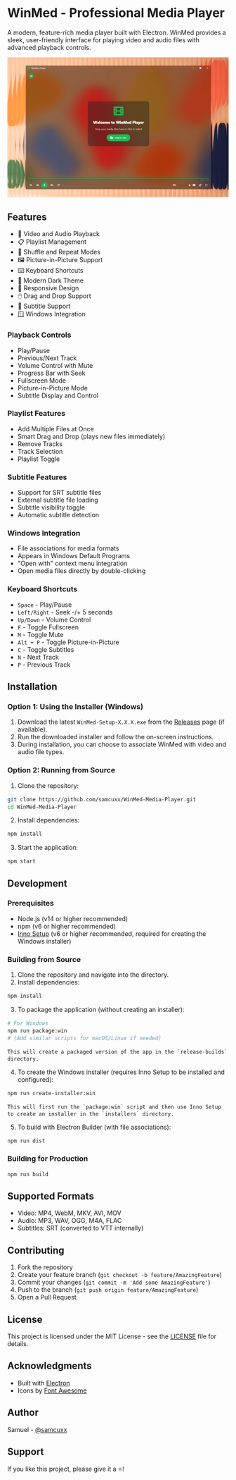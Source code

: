# WinMed - Professional Media Player

A modern, feature-rich media player built with Electron. WinMed provides a sleek, user-friendly interface for playing video and audio files with advanced playback controls.

![WinMed Screenshot](screenshot.png)

## Features

- 🎥 Video and Audio Playback
- 📋 Playlist Management
- 🔄 Shuffle and Repeat Modes
- 🖼️ Picture-in-Picture Support
- ⌨️ Keyboard Shortcuts
- 🎨 Modern Dark Theme
- 📱 Responsive Design
- 🖱️ Drag and Drop Support
- 📝 Subtitle Support
- 🪟 Windows Integration

### Playback Controls

- Play/Pause
- Previous/Next Track
- Volume Control with Mute
- Progress Bar with Seek
- Fullscreen Mode
- Picture-in-Picture Mode
- Subtitle Display and Control

### Playlist Features

- Add Multiple Files at Once
- Smart Drag and Drop (plays new files immediately)
- Remove Tracks
- Track Selection
- Playlist Toggle

### Subtitle Features

- Support for SRT subtitle files
- External subtitle file loading
- Subtitle visibility toggle
- Automatic subtitle detection

### Windows Integration

- File associations for media formats
- Appears in Windows Default Programs
- "Open with" context menu integration
- Open media files directly by double-clicking

### Keyboard Shortcuts

- `Space` - Play/Pause
- `Left/Right` - Seek -/+ 5 seconds
- `Up/Down` - Volume Control
- `F` - Toggle Fullscreen
- `M` - Toggle Mute
- `Alt + P` - Toggle Picture-in-Picture
- `C` - Toggle Subtitles
- `N` - Next Track
- `P` - Previous Track

## Installation

### Option 1: Using the Installer (Windows)

1.  Download the latest `WinMed-Setup-X.X.X.exe` from the [Releases](https://github.com/samcuxx/WinMed-Media-Player/releases) page (if available).
2.  Run the downloaded installer and follow the on-screen instructions.
3.  During installation, you can choose to associate WinMed with video and audio file types.

### Option 2: Running from Source

1.  Clone the repository:

```bash
git clone https://github.com/samcuxx/WinMed-Media-Player.git
cd WinMed-Media-Player
```

2.  Install dependencies:

```bash
npm install
```

3.  Start the application:

```bash
npm start
```

## Development

### Prerequisites

- Node.js (v14 or higher recommended)
- npm (v6 or higher recommended)
- [Inno Setup](https://jrsoftware.org/isinfo.php) (v6 or higher recommended, required for creating the Windows installer)

### Building from Source

1.  Clone the repository and navigate into the directory.
2.  Install dependencies:

```bash
npm install
```

3.  To package the application (without creating an installer):

```bash
# For Windows
npm run package:win
# (Add similar scripts for macOS/Linux if needed)
```

    This will create a packaged version of the app in the `release-builds` directory.

4.  To create the Windows installer (requires Inno Setup to be installed and configured):

```bash
npm run create-installer:win
```

    This will first run the `package:win` script and then use Inno Setup to create an installer in the `installers` directory.

5.  To build with Electron Builder (with file associations):

```bash
npm run dist
```

### Building for Production

```bash
npm run build
```

## Supported Formats

- Video: MP4, WebM, MKV, AVI, MOV
- Audio: MP3, WAV, OGG, M4A, FLAC
- Subtitles: SRT (converted to VTT internally)

## Contributing

1. Fork the repository
2. Create your feature branch (`git checkout -b feature/AmazingFeature`)
3. Commit your changes (`git commit -m 'Add some AmazingFeature'`)
4. Push to the branch (`git push origin feature/AmazingFeature`)
5. Open a Pull Request

## License

This project is licensed under the MIT License - see the [LICENSE](LICENSE) file for details.

## Acknowledgments

- Built with [Electron](https://www.electronjs.org/)
- Icons by [Font Awesome](https://fontawesome.com/)

## Author

Samuel - [@samcuxx](https://github.com/samcuxx)

## Support

If you like this project, please give it a ⭐️!
